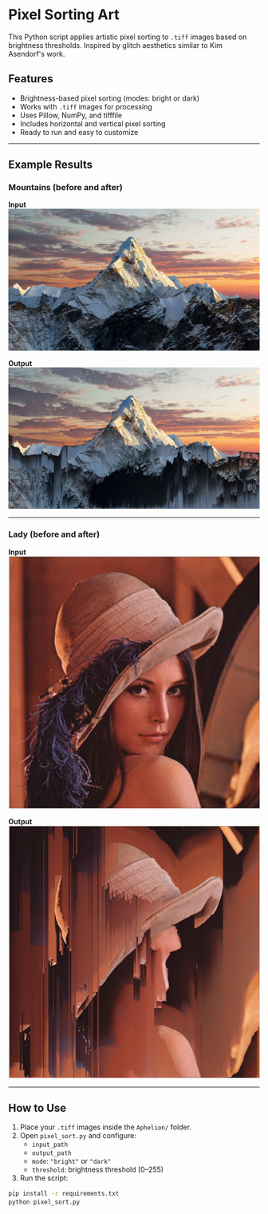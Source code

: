 # Pixel Sorting Art

This Python script applies artistic pixel sorting to `.tiff` images based on brightness thresholds. Inspired by glitch aesthetics similar to Kim Asendorf's work.

## Features

- Brightness-based pixel sorting (modes: bright or dark)
- Works with `.tiff` images for processing
- Uses Pillow, NumPy, and tifffile
- Includes horizontal and vertical pixel sorting
- Ready to run and easy to customize

---

## Example Results

### Mountains (before and after)

**Input**  
![Before](Aphelion/before_preview.jpg)

**Output**  
![After](Aphelion/after_preview.jpg)

---

### Lady (before and after)

**Input**  
![Lady Original](Aphelion/lady_preview.jpg)

**Output**  
![Lady Sorted](Aphelion/ladysorted_preview.jpg)

---

## How to Use

1. Place your `.tiff` images inside the `Aphelion/` folder.
2. Open `pixel_sort.py` and configure:
   - `input_path`
   - `output_path`
   - `mode`: `"bright"` or `"dark"`
   - `threshold`: brightness threshold (0–255)
3. Run the script:

```bash
pip install -r requirements.txt
python pixel_sort.py
